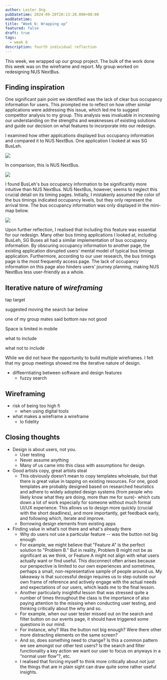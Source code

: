 ```yaml
---
author: Lester Ong
pubDatetime: 2024-09-20T20:13:28.000+08:00
modDatetime: 
title: "Week 6: Wrapping up"
featured: false
draft: true
tags:
  - week 6
description: fourth individual reflection
---
```


This week, we wrapped up our group project. The bulk of the work done this week was on the wireframe and report. My group worked on redesigning NUS NextBus.

## Finding inspiration

One significant pain point we identified was the lack of clear bus occupancy information for users. This prompted me to reflect on how other similar applications were addressing this issue, which led me to suggest competitor analysis to my group. This analysis was invaluable in increasing our understanding on the strengths and weaknesses of existing solutions and guide our decision on what features to incorporate into our redesign.

I examined how other applications displayed bus occupancy information and compared it to NUS NextBus. One application I looked at was SG BusLeh.

![](@assets/images/week6-busleh.jpeg)

In comparison, this is NUS NextBus.

![](@assets/images/week6-nextbus.png)

I found BusLeh's bus occupancy information to be significantly more intuitive than NUS NextBus. NUS NextBus, however, seems to neglect this crucial detail on its timing pages. Initially, I mistakenly assumed the color of the bus timings indicated occupancy levels, but they only represent the arrival time. The bus occupancy information was only displayed in the mini-map below.

![](@assets/images/week5-map.jpg)

Upon further reflection, I realised that including this feature was essential for our redesign. Many other bus timing applications I looked at, including BusLeh, SG Buses all had a similar implementation of bus occupancy information. By obscuring occupancy information to another page, the existing application disrupted users' mental model of typical bus timings application. Furthermore, according to our user research, the bus timings page is the most frequently access page. The lack of occupancy information on this page also hinders users' journey planning, making NUS NextBus less user-friendly as a whole.


## Iterative nature of *wireframing*



tap target

suggested moving the search bar below

one of my group mates said bottom nav not good

Space is limited in mobile

what to include

what not to include

While we did not have the opportunity to build multiple wireframes. I felt that my group meetings showed me the iterative nature of design.

- diffeerntiating between software and design features
  - fuzzy search

## Wireframing

- risk of being too high fi
  - when using digital tools
- what makes a wireframe a wireframe
  - lo fidelity

## Closing thoughts

- Design is about users, not you.
  - User testing
  - Never assume anything
  - Many of us came into this class with assumptions for design.
- Good artists copy, great artists steal
  - This obviously doesn’t mean to copy templates wholesale, but that there is great value in tapping on existing resources. For one, good templates are probably designed based on researched heuristics and adhere to widely adopted design systems (from people who likely know what they are doing, more than me for sure)- which cuts down a lot of work especially for someone without much formal UI/UX experience. This allows us to design more quickly (crucial with the short deadlines), and more importantly, get feedback early, and following which, iterate and improve.
  - Borrowing design elements from existing apps
- Finding value in what’s not there and what's already there
  - Why do users not use a particular feature -- was the button not big enough
  - For example, we might believe that "Feature A" is the perfect solution to "Problem B." But in reality, Problem B might not be as significant as we think, or Feature A might not align with what users actually want or find useful. This disconnect often arises because our perspective is limited to our own experiences and sometimes, perhaps a small, non-representative sample of people around us. My takeaway is that successful design requires us to step outside our own frame of reference and actively engage with the actual needs and expectations of our users, which leads me to the final lesson.
  - Another particularly insightful lesson that was stressed quite a number of times throughout the class is the importance of also paying attention to the missing when conducting user testing, and thinking critically about the why and so.
  - For example, when our user tester missed out on the search and filter button on our events page, it should have triggered some questions in our mind.
  - For instance, why? Was the button not big enough? Were there other more distracting elements on the same screen?
  - And so, does something need to change? Is this a common pattern we see amongst our other test users? Is the search and filter functionality a key action we want our user to focus on anyways in a “normal user flow”?, etc.
  - I realised that forcing myself to think more critically about not just the things that are in plain sight can draw quite some rather useful insights.
